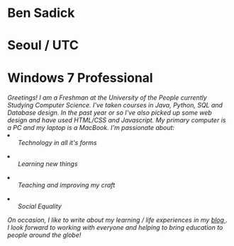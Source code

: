 <h1>Ben Sadick</h1>
<h1>Seoul / UTC</h1>
<h1>Windows 7 Professional</h1>

<h6>Greetings! I am a Freshman at the University of the People currently Studying Computer Science. I've taken courses in Java, Python, SQL and Database design. In the past year or so I've also picked up some web design and have used HTML/CSS and Javascript. My primary computer is a PC and my laptop is a MacBook. 
I'm passionate about:
<br>
<li><ul>Technology in all it's forms</ul></li>
<li><ul>Learning new things</ul></li>
<li><ul>Teaching and improving my craft</ul></li>
<li><ul>Social Equality</ul></li>

On occasion, I like to write about my learning / life experiences in my <a href="https://smittyanddrweston.wordpress.com/"> blog </a>. I look forward to working with everyone and helping to bring education to people around the globe!</h6>
